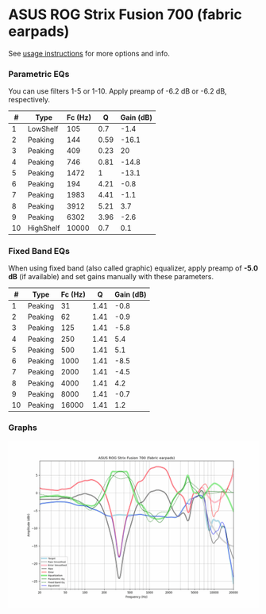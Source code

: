 # ASUS ROG Strix Fusion 700 (fabric earpads)
See [usage instructions](https://github.com/jaakkopasanen/AutoEq#usage) for more options and info.

### Parametric EQs
You can use filters 1-5 or 1-10. Apply preamp of -6.2 dB or -6.2 dB, respectively.

|   # | Type      |   Fc (Hz) |    Q |   Gain (dB) |
|-----|-----------|-----------|------|-------------|
|   1 | LowShelf  |       105 | 0.7  |        -1.4 |
|   2 | Peaking   |       144 | 0.59 |       -16.1 |
|   3 | Peaking   |       409 | 0.23 |        20   |
|   4 | Peaking   |       746 | 0.81 |       -14.8 |
|   5 | Peaking   |      1472 | 1    |       -13.1 |
|   6 | Peaking   |       194 | 4.21 |        -0.8 |
|   7 | Peaking   |      1983 | 4.41 |        -1.1 |
|   8 | Peaking   |      3912 | 5.21 |         3.7 |
|   9 | Peaking   |      6302 | 3.96 |        -2.6 |
|  10 | HighShelf |     10000 | 0.7  |         0.1 |

### Fixed Band EQs
When using fixed band (also called graphic) equalizer, apply preamp of **-5.0 dB** (if available) and set gains manually with these parameters.

|   # | Type    |   Fc (Hz) |    Q |   Gain (dB) |
|-----|---------|-----------|------|-------------|
|   1 | Peaking |        31 | 1.41 |        -0.8 |
|   2 | Peaking |        62 | 1.41 |        -0.9 |
|   3 | Peaking |       125 | 1.41 |        -5.8 |
|   4 | Peaking |       250 | 1.41 |         5.4 |
|   5 | Peaking |       500 | 1.41 |         5.1 |
|   6 | Peaking |      1000 | 1.41 |        -8.5 |
|   7 | Peaking |      2000 | 1.41 |        -4.5 |
|   8 | Peaking |      4000 | 1.41 |         4.2 |
|   9 | Peaking |      8000 | 1.41 |        -0.7 |
|  10 | Peaking |     16000 | 1.41 |         1.2 |

### Graphs
![](./ASUS%20ROG%20Strix%20Fusion%20700%20(fabric%20earpads).png)

